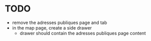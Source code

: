 # TODO

- remove the adresses publiques page and tab
- in the map page, create a side drawer
  - drawer should contain the adresses publiques page content
